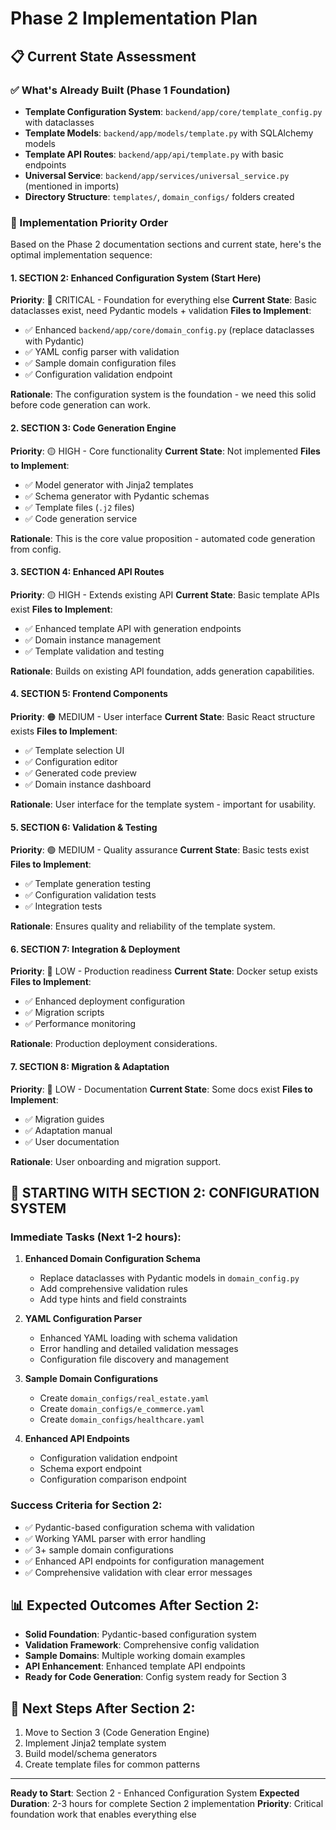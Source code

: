 # Phase 2 Implementation Plan

## 📋 Current State Assessment

### ✅ What's Already Built (Phase 1 Foundation)
- **Template Configuration System**: `backend/app/core/template_config.py` with dataclasses
- **Template Models**: `backend/app/models/template.py` with SQLAlchemy models
- **Template API Routes**: `backend/app/api/template.py` with basic endpoints
- **Universal Service**: `backend/app/services/universal_service.py` (mentioned in imports)
- **Directory Structure**: `templates/`, `domain_configs/` folders created

### 🎯 Implementation Priority Order

Based on the Phase 2 documentation sections and current state, here's the optimal implementation sequence:

#### **1. SECTION 2: Enhanced Configuration System** (Start Here)
**Priority**: 🔴 CRITICAL - Foundation for everything else
**Current State**: Basic dataclasses exist, need Pydantic models + validation
**Files to Implement**:
- ✅ Enhanced `backend/app/core/domain_config.py` (replace dataclasses with Pydantic)
- ✅ YAML config parser with validation
- ✅ Sample domain configuration files
- ✅ Configuration validation endpoint

**Rationale**: The configuration system is the foundation - we need this solid before code generation can work.

#### **2. SECTION 3: Code Generation Engine** 
**Priority**: 🟡 HIGH - Core functionality
**Current State**: Not implemented
**Files to Implement**:
- ✅ Model generator with Jinja2 templates
- ✅ Schema generator with Pydantic schemas  
- ✅ Template files (`.j2` files)
- ✅ Code generation service

**Rationale**: This is the core value proposition - automated code generation from config.

#### **3. SECTION 4: Enhanced API Routes**
**Priority**: 🟡 HIGH - Extends existing API
**Current State**: Basic template APIs exist
**Files to Implement**:
- ✅ Enhanced template API with generation endpoints
- ✅ Domain instance management
- ✅ Template validation and testing

**Rationale**: Builds on existing API foundation, adds generation capabilities.

#### **4. SECTION 5: Frontend Components** 
**Priority**: 🟠 MEDIUM - User interface
**Current State**: Basic React structure exists
**Files to Implement**:
- ✅ Template selection UI
- ✅ Configuration editor
- ✅ Generated code preview
- ✅ Domain instance dashboard

**Rationale**: User interface for the template system - important for usability.

#### **5. SECTION 6: Validation & Testing**
**Priority**: 🟢 MEDIUM - Quality assurance
**Current State**: Basic tests exist
**Files to Implement**:
- ✅ Template generation testing
- ✅ Configuration validation tests
- ✅ Integration tests

**Rationale**: Ensures quality and reliability of the template system.

#### **6. SECTION 7: Integration & Deployment**
**Priority**: 🔵 LOW - Production readiness
**Current State**: Docker setup exists
**Files to Implement**:
- ✅ Enhanced deployment configuration
- ✅ Migration scripts
- ✅ Performance monitoring

**Rationale**: Production deployment considerations.

#### **7. SECTION 8: Migration & Adaptation**
**Priority**: 🔵 LOW - Documentation
**Current State**: Some docs exist
**Files to Implement**:
- ✅ Migration guides
- ✅ Adaptation manual
- ✅ User documentation

**Rationale**: User onboarding and migration support.

## 🚀 STARTING WITH SECTION 2: CONFIGURATION SYSTEM

### Immediate Tasks (Next 1-2 hours):

1. **Enhanced Domain Configuration Schema**
   - Replace dataclasses with Pydantic models in `domain_config.py`
   - Add comprehensive validation rules
   - Add type hints and field constraints

2. **YAML Configuration Parser**
   - Enhanced YAML loading with schema validation
   - Error handling and detailed validation messages
   - Configuration file discovery and management

3. **Sample Domain Configurations**
   - Create `domain_configs/real_estate.yaml`
   - Create `domain_configs/e_commerce.yaml` 
   - Create `domain_configs/healthcare.yaml`

4. **Enhanced API Endpoints**
   - Configuration validation endpoint
   - Schema export endpoint
   - Configuration comparison endpoint

### Success Criteria for Section 2:
- ✅ Pydantic-based configuration schema with validation
- ✅ Working YAML parser with error handling
- ✅ 3+ sample domain configurations
- ✅ Enhanced API endpoints for configuration management
- ✅ Comprehensive validation with clear error messages

## 📊 Expected Outcomes After Section 2:
- **Solid Foundation**: Pydantic-based configuration system
- **Validation Framework**: Comprehensive config validation
- **Sample Domains**: Multiple working domain examples
- **API Enhancement**: Enhanced template API endpoints
- **Ready for Code Generation**: Config system ready for Section 3

## 🔄 Next Steps After Section 2:
1. Move to Section 3 (Code Generation Engine)
2. Implement Jinja2 template system
3. Build model/schema generators
4. Create template files for common patterns

---

**Ready to Start**: Section 2 - Enhanced Configuration System
**Expected Duration**: 2-3 hours for complete Section 2 implementation
**Priority**: Critical foundation work that enables everything else